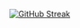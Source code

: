 [![GitHub Streak](https://github-readme-streak-stats.herokuapp.com/?user=Hagane3)](https://git.io/streak-stats)
